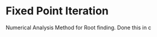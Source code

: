 Fixed Point Iteration
============================

Numerical Analysis Method for Root finding. Done this in c

